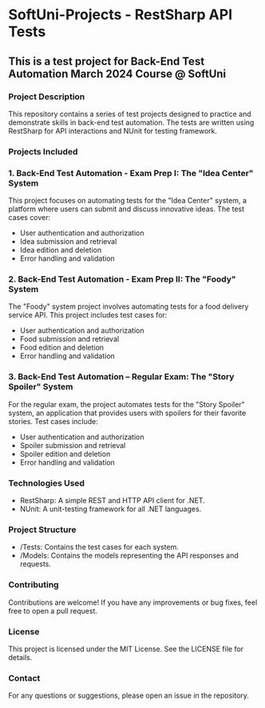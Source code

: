 
# SoftUni-Projects - RestSharp API Tests 
## This is a test project for Back-End Test Automation March 2024 Course @ SoftUni

### Project Description
This repository contains a series of test projects designed to practice and demonstrate skills in back-end test automation. The tests are written using RestSharp for API interactions and NUnit for testing framework.

### Projects Included
### 1. Back-End Test Automation - Exam Prep I: The "Idea Center" System
This project focuses on automating tests for the "Idea Center" system, a platform where users can submit and discuss innovative ideas. The test cases cover:

- User authentication and authorization
- Idea submission and retrieval
- Idea edition and deletion
- Error handling and validation
  
### 2. Back-End Test Automation - Exam Prep II: The "Foody" System
The "Foody" system project involves automating tests for a food delivery service API. This project includes test cases for:

- User authentication and authorization
- Food submission and retrieval
- Food edition and deletion
- Error handling and validation

### 3. Back-End Test Automation – Regular Exam: The "Story Spoiler" System
For the regular exam, the project automates tests for the "Story Spoiler" system, an application that provides users with spoilers for their favorite stories. Test cases include:

- User authentication and authorization
- Spoiler submission and retrieval
- Spoiler edition and deletion
- Error handling and validation
  
### Technologies Used
- RestSharp: A simple REST and HTTP API client for .NET.
- NUnit: A unit-testing framework for all .NET languages.

### Project Structure
- /Tests: Contains the test cases for each system.
- /Models: Contains the models representing the API responses and requests.
  
### Contributing
Contributions are welcome! If you have any improvements or bug fixes, feel free to open a pull request.

### License
This project is licensed under the MIT License. See the LICENSE file for details.

### Contact
For any questions or suggestions, please open an issue in the repository.
